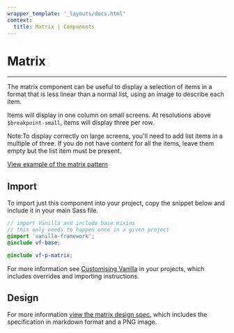 ```yaml
---
wrapper_template: '_layouts/docs.html'
context:
  title: Matrix | Components
---
```


# Matrix

<hr>

The matrix component can be useful to display a selection of items in a format that is less linear than a normal list, using an image to describe each item.

Items will display in one column on small screens. At resolutions above `$breakpoint-small`, items will display three per row.

<div class="p-notification--information">
  <p class="p-notification__content">
    <span class="p-notification__title">Note:</span>To display correctly on large screens, you'll need to add list items in a multiple of three. If you do not have content for all the items, leave them empty but the list item must be present.
  </p>
</div>

<div class="embedded-example"><a href="/docs/examples/patterns/matrix/" class="js-example">
View example of the matrix pattern
</a></div>

## Import

To import just this component into your project, copy the snippet below and include it in your main Sass file.

```scss
// import Vanilla and include base mixins
// this only needs to happen once in a given project
@import 'vanilla-framework';
@include vf-base;

@include vf-p-matrix;
```

For more information see [Customising Vanilla](/docs/customising-vanilla/) in your projects, which includes overrides and importing instructions.

## Design

For more information [view the matrix design spec](https://github.com/canonical-web-and-design/design-vanilla-framework/tree/main/Matrix), which includes the specification in markdown format and a PNG image.
